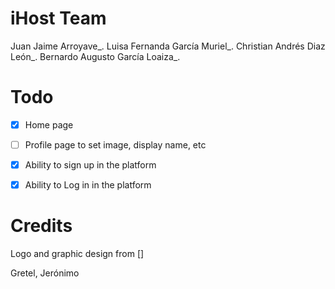 # iHost Team
Juan Jaime Arroyave_.
Luisa Fernanda García Muriel_.
Christian Andrés Diaz León_.
Bernardo Augusto García Loaiza_.


# Todo

- [x] Home page
- [ ] Profile page to set image, display name, etc
- [x] Ability to sign up in the platform
- [x] Ability to Log in in the platform


# Credits

Logo and graphic design from []

Gretel, Jerónimo